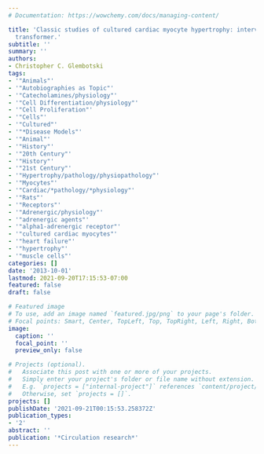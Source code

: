```yaml
---
# Documentation: https://wowchemy.com/docs/managing-content/

title: 'Classic studies of cultured cardiac myocyte hypertrophy: interview with a
  transformer.'
subtitle: ''
summary: ''
authors:
- Christopher C. Glembotski
tags:
- '"Animals"'
- '"Autobiographies as Topic"'
- '"Catecholamines/physiology"'
- '"Cell Differentiation/physiology"'
- '"Cell Proliferation"'
- '"Cells"'
- '"Cultured"'
- '"*Disease Models"'
- '"Animal"'
- '"History"'
- '"20th Century"'
- '"History"'
- '"21st Century"'
- '"Hypertrophy/pathology/physiopathology"'
- '"Myocytes"'
- '"Cardiac/*pathology/*physiology"'
- '"Rats"'
- '"Receptors"'
- '"Adrenergic/physiology"'
- '"adrenergic agents"'
- '"alpha1-adrenergic receptor"'
- '"cultured cardiac myocytes"'
- '"heart failure"'
- '"hypertrophy"'
- '"muscle cells"'
categories: []
date: '2013-10-01'
lastmod: 2021-09-20T17:15:53-07:00
featured: false
draft: false

# Featured image
# To use, add an image named `featured.jpg/png` to your page's folder.
# Focal points: Smart, Center, TopLeft, Top, TopRight, Left, Right, BottomLeft, Bottom, BottomRight.
image:
  caption: ''
  focal_point: ''
  preview_only: false

# Projects (optional).
#   Associate this post with one or more of your projects.
#   Simply enter your project's folder or file name without extension.
#   E.g. `projects = ["internal-project"]` references `content/project/deep-learning/index.md`.
#   Otherwise, set `projects = []`.
projects: []
publishDate: '2021-09-21T00:15:53.258372Z'
publication_types:
- '2'
abstract: ''
publication: '*Circulation research*'
---
```

